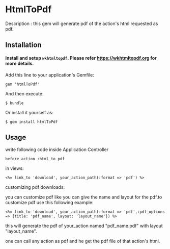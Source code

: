 # HtmlToPdf

Description : this gem will generate pdf of the action's html requested as pdf.

## Installation
#### Install and setup `wkhtmltopdf`. Please refer https://wkhtmltopdf.org for more details. 

Add this line to your application's Gemfile:

    gem 'htmlToPdf'

And then execute:

    $ bundle

Or install it yourself as:

    $ gem install htmlToPdf

## Usage

write following code inside Application Controller

    before_action :html_to_pdf

in views:

    <%= link_to 'download', your_action_path(:format => 'pdf') %>

customizing pdf downloads:

you can customize pdf like you can give the name and layout for the pdf.to customize pdf use this following example:

    <%= link_to 'download', your_action_path(:format => 'pdf',:pdf_options => {title: 'pdf_name', layout: 'layout_name'}) %>

 this will generate the pdf of your_action named "pdf_name.pdf" with layout "layout_name".

 one can call any action as pdf and he get the pdf file of that action's html.
